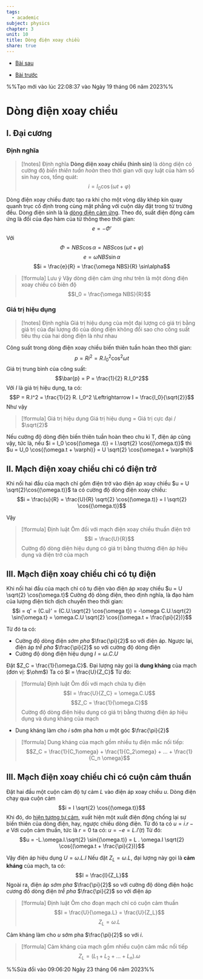 ```yaml
---
tags:
  - academic
subject: physics
chapter: 3
unit: 10
title: Dòng điện xoay chiều
share: true
---
```




- [Bài sau](./VL1211%20-%20M%E1%BA%A1ch%20c%C3%B3%20R%20L%20C%20m%E1%BA%AFc%20n%E1%BB%91i%20ti%E1%BA%BFp.md)


- [Bài trước](./VL1209%20-%20S%C3%B3ng%20%C3%A2m.md)


%%Tạo mới vào lúc 22:08:37 vào Ngày 19 tháng 06 năm 2023%%


# Dòng điện xoay chiều
## I. Đại cương
### Định nghĩa
>[!notes] Định nghĩa
>**Dòng điện xoay chiều (hình sin)** là dòng diện có cường độ _biến thiên tuần hoàn_ theo thời gian với quy luật của hàm số sin hay cos, tổng quát:
>$$i = I_0 \cos{(\omega t + \varphi)}$$

Dòng điện xoay chiều được tạo ra khi cho một vòng dây khép kín quay quanh trục cố định trong cùng mặt phẳng với cuộn dây đặt trong từ trường đều. Dòng điện sinh là là [dòng điện cảm ứng](academic/lop11/physic/notes/grade11/chapter5/ch5_u19_cam_ung_dien_tu.md). Theo đó, suất điện động cảm ứng là đối của đạo hàm của từ thông theo thời gian:
$$e = - \Phi'$$
Với $$\Phi = NBS\cos\alpha = NBS\cos{(\omega t + \varphi)}$$
$$e = \omega NBS \sin\alpha$$
$$i = \frac{e}{R} = \frac{\omega NBS}{R} \sin\alpha$$

>[!formula] Lưu ý
>Vậy dòng diện cảm ứng như trên là một dòng điện xoay chiều có biên độ $$I_0 = \frac{\omega NBS}{R}$$

### Giá trị hiệu dụng

>[!notes] Định nghĩa
>Giá trị hiệu dụng của một đại lượng có giá trị bằng giá trị của đại lượng đó của dòng điện không đổi sao cho công suất tiêu thụ của hai dòng điện là như nhau

Công suất trong dòng điện xoay chiều biến thiên tuần hoàn theo thời gian:
$$p = Ri^2 = R.I_0^2 \cos^2{\omega t}$$
Giá trị trung bình của công suất:
$$\bar{p} = P = \frac{1}{2} R.I_0^2$$
Với $I$ là giá trị hiệu dụng, ta có:
$$P = R.I^2 = \frac{1}{2} R. I_0^2 \Leftrightarrow I = \frac{I_0}{\sqrt{2}}$$
Như vậy

>[!formula] Giá trị hiệu dụng
>Giá trị hiệu dụng = Giá trị cực đại  / $\sqrt{2}$

Nếu cường độ dòng điện biến thiên tuần hoàn theo chu kì T, điện áp cũng vậy, tức là, nếu $i = I_0 \cos{(\omega .t)} = I.\sqrt{2} \cos{(\omega.t)}$ thì $u = U_0 \cos{(\omega.t + \varphi)} = U \sqrt{2} \cos{\omega.t + \varphi}$
## II. Mạch điện xoay chiều chỉ có điện trở
Khi nối hai đầu của mạch chỉ gồm điện trở vào điện áp xoay chiều $u = U \sqrt{2}\cos{(\omega.t)}$ ta có cường độ dòng điện xoay chiều:
$$i = \frac{u}{R} = \frac{U}{R} \sqrt{2} \cos{(\omega.t)} = I \sqrt{2} \cos{(\omega.t)}$$

Vậy
>[!formula] Định luật Ôm đối với mạch điện xoay chiều thuần điện trở
>$$I = \frac{U}{R}$$
>Cường độ dòng diện hiệu dụng có giá trị bằng thương điện áp hiệu dụng và điện trở của mạch

## III. Mạch điện xoay chiều chỉ có tụ điện
Khi nối hai đầu của mạch chỉ có tụ điện vào điện áp xoay chiều $u = U \sqrt{2} \cos{\omega.t}$
Cường độ dòng điện, theo định nghĩa, là đạo hàm của lượng điện tích dịch chuyển theo thời gian:
$$i = q' = (C.u)' = (C.U.\sqrt{2} \cos{\omega t}) = -\omega C.U.\sqrt{2} \sin{\omega.t} = \omega.C.U \sqrt{2} \cos{(\omega.t + \frac{\pi}{2})}$$

Từ đó ta có:
- Cường độ dòng điện _sớm pha_ $\frac{\pi}{2}$ so với điện áp. Ngược lại, điện áp _trễ pha_ $\frac{\pi}{2}$ so với cường độ dòng điện
- Cường độ dòng điện hiệu dụng $I = \omega.C.U$

Đặt $Z_C = \frac{1}{\omega.C}$. Đại lượng này gọi là **dung kháng** của mạch (đơn vị: $\ohm$)
Ta có $I = \frac{U}{Z_C}$
Từ đó:

>[!formula] Định luật Ôm đối với mạch chứa tụ điện
>$$I = \frac{U}{Z_C} = \omega.C.U$$
>$$Z_C = \frac{1}{\omega.C}$$
>Cường độ dòng điện hiệu dụng có giá trị bằng thương điện áp hiệu dụng và dung kháng của mạch

- Dung kháng làm cho $i$ sớm pha hơn $u$ một góc $\frac{\pi}{2}$

>[!formula] Dung kháng của mạch gồm nhiều tụ điện mắc nối tiếp:
>$$Z_C = \frac{1}{C_1\omega} + \frac{1}{C_2\omega} + ... + \frac{1}{C_n \omega}$$


## III. Mạch điện xoay chiều chỉ có cuộn cảm thuần
Đặt hai đầu một cuộn cảm độ tự cảm $L$ vào điện áp xoay chiều $u$. Dòng điện chạy qua cuộn cảm
$$i = I \sqrt{2} \cos{(\omega.t)}$$
Khi đó, do [hiện tượng tự cảm](academic/lop11/physic/notes/grade11/chapter5/ch5_u20_tu_cam.md), xuất hiện một xuất điện động chống lại sự biến thiên của dòng điện, hay, ngược chiều dòng điện.
Từ đó ta có $u = i.r - e$
Với cuộn cảm thuần, tức là $r = 0$ ta có: $u = -e = L.i'(t)$
Từ đó:
$$u = -L.\omega.I.\sqrt{2} \sin{(\omega.t)} = L . \omega.I \sqrt{2} \cos{(\omega.t + \frac{\pi}{2})}$$

Vậy điện áp hiệu dụng $U = \omega.L.I$
Nếu đặt $Z_L = \omega.L$, đại lượng này gọi là **cảm kháng** của mạch, ta có:
$$I = \frac{I}{Z_L}$$
Ngoài ra, điện áp _sớm pha_ $\frac{\pi}{2}$ so với cường độ dòng điện hoặc cương đồ dòng điện _trễ pha_ $\frac{\pi}{2}$ so với điện áp 

>[!formula] Định luật Ôm cho đoạn mạch chỉ có cuộn cảm thuần
>$$I = \frac{U}{\omega.L} = \frac{U}{Z_L}$$
>$$Z_L = \omega.L$$

Cảm kháng làm cho $u$ sớm pha $\frac{\pi}{2}$ so với $i$.

>[!formula] Cảm kháng của mạch gồm nhiều cuộn cảm mắc nối tiếp
> $$Z_L = (L_1+L_2+...+L_n).\omega$$

%%Sửa đổi vào 09:06:20 Ngày 23 tháng 06 năm 2023%%

